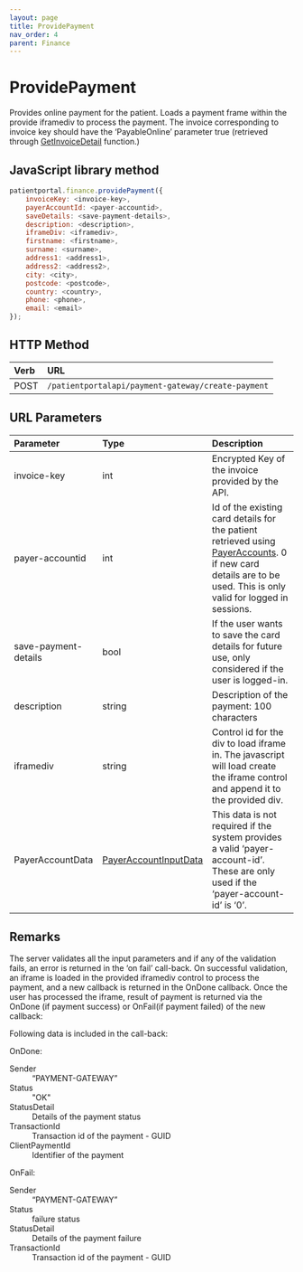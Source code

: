 ```yaml
---
layout: page
title: ProvidePayment
nav_order: 4
parent: Finance
---
```


# ProvidePayment

Provides online payment for the patient. Loads a payment frame within the provide iframediv to process the payment. The invoice corresponding to invoice key should have the ‘PayableOnline’ parameter true (retrieved through [GetInvoiceDetail](../finance/getinvoicedetail) function.)

## JavaScript library method

```javascript
patientportal.finance.providePayment({
    invoiceKey: <invoice-key>,
    payerAccountId: <payer-accountid>,
    saveDetails: <save-payment-details>,
    description: <description>,
    iframeDiv: <iframediv>,
    firstname: <firstname>,
    surname: <surname>,
    address1: <address1>,
    address2: <address2>,
    city: <city>,
    postcode: <postcode>,
    country: <country>,
    phone: <phone>,
    email: <email>
});
```

## HTTP Method

| Verb | URL                                               |
|:-----|:--------------------------------------------------|
| POST | `/patientportalapi/payment-gateway/create-payment` |

## URL Parameters

| Parameter | Type   | Description                                                 |
|:----------|:-------|:------------------------------------------------------------|
| invoice-key | int | Encrypted Key of the invoice provided by the API. |
| payer-accountid | int | Id of the existing card details for the patient retrieved using [PayerAccounts](../finance/payeraccounts). 0 if new card details are to be used. This is only valid for logged in sessions. |
| save-payment-details | bool | If the user wants to save the card details for future use, only considered if the user is logged-in. |
| description | string | Description of the payment: 100 characters |
| iframediv | string | Control id for the div to load iframe in. The javascript will load create the iframe control and append it to the provided div. |
| PayerAccountData | [PayerAccountInputData](../objects-and-data-types/payeraccountdata) | This data is not required if the system provides a valid ‘payer-account-id’. These are only used if the ‘payer-account-id’ is ‘0’. |

## Remarks

The server validates all the input parameters and if any of the validation fails, an error is returned in the ‘on fail’ call-back. On successful validation, an iframe is loaded in the provided iframediv control to process the payment, and a new callback is returned in the OnDone callback. Once the user has processed the iframe, result of payment is returned via the OnDone (if payment success) or OnFail(if payment failed) of the new callback:

Following data is included in the call-back:

OnDone:

<dl>
  <dt>Sender</dt>
  <dd>“PAYMENT-GATEWAY”</dd>
  <dt>Status</dt>
  <dd>"OK"</dd>
  <dt>StatusDetail</dt>
  <dd>Details of the payment status</dd>
  <dt>TransactionId</dt>
  <dd>Transaction id of the payment - GUID</dd>
  <dt>ClientPaymentId</dt>
  <dd>Identifier of the payment</dd>
</dl>

OnFail:

<dl>
  <dt>Sender</dt>
  <dd>“PAYMENT-GATEWAY”</dd>
  <dt>Status</dt>
  <dd>failure status</dd>
  <dt>StatusDetail</dt>
  <dd>Details of the payment failure</dd>
  <dt>TransactionId</dt>
  <dd>Transaction id of the payment - GUID</dd>
</dl>

